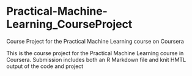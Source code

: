 # Practical-Machine-Learning_CourseProject
Course Project for the Practical Machine Learning course on Coursera

This is the course project for the Practical Machine Learning course in Coursera. 
Submission includes both an R Markdown file and knit HMTL output of the code and project
